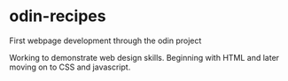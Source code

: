 # odin-recipes
First webpage development through the odin project

Working to demonstrate web design skills.  Beginning with HTML and later moving on to CSS and javascript. 
